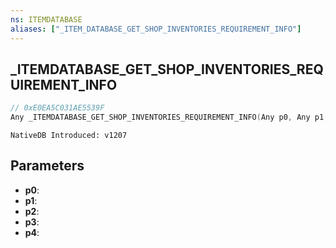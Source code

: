 ```yaml
---
ns: ITEMDATABASE
aliases: ["_ITEM_DATABASE_GET_SHOP_INVENTORIES_REQUIREMENT_INFO"]
---
```

## _ITEMDATABASE_GET_SHOP_INVENTORIES_REQUIREMENT_INFO

```c
// 0xE0EA5C031AE5539F
Any _ITEMDATABASE_GET_SHOP_INVENTORIES_REQUIREMENT_INFO(Any p0, Any p1, Any p2, Any p3, Any p4);
```

```
NativeDB Introduced: v1207
```

## Parameters
* **p0**:
* **p1**:
* **p2**:
* **p3**:
* **p4**:
